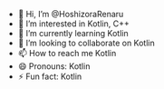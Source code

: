 - 👋 Hi, I’m @HoshizoraRenaru
- 👀 I’m interested in Kotlin, C++
- 🌱 I’m currently learning Kotlin
- 💞️ I’m looking to collaborate on Kotlin
- 📫 How to reach me Kotlin
- 😄 Pronouns: Kotlin
- ⚡ Fun fact: Kotlin
<!---
HoshizoraRenaru/HoshizoraRenaru is a ✨ special ✨ repository because its `README.md` (this file) appears on your GitHub profile.
You can click the Preview link to take a look at your changes.
--->
